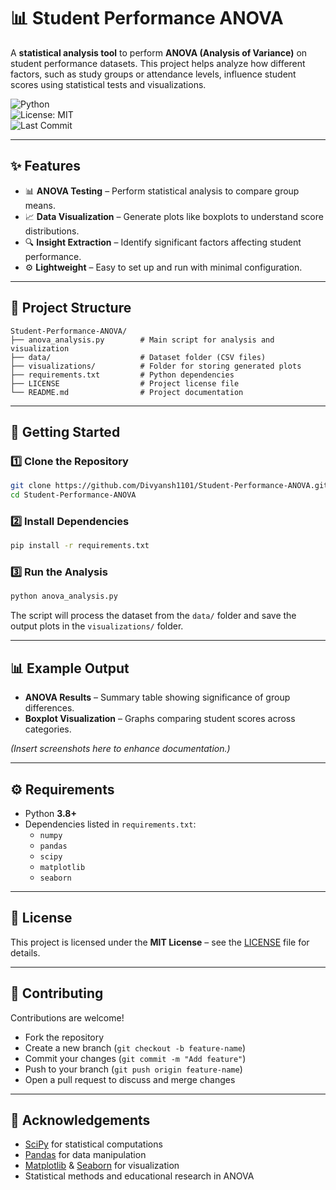 
# 📊 Student Performance ANOVA

A **statistical analysis tool** to perform **ANOVA (Analysis of Variance)** on student performance datasets. This project helps analyze how different factors, such as study groups or attendance levels, influence student scores using statistical tests and visualizations.

![Python](https://img.shields.io/badge/Python-3.8%2B-blue)  
![License: MIT](https://img.shields.io/badge/License-MIT-yellow.svg)  
![Last Commit](https://img.shields.io/github/last-commit/Divyansh1101/Student-Performance-ANOVA-?style=flat-square)  

---

## ✨ Features

- 📊 **ANOVA Testing** – Perform statistical analysis to compare group means.  
- 📈 **Data Visualization** – Generate plots like boxplots to understand score distributions.  
- 🔍 **Insight Extraction** – Identify significant factors affecting student performance.  
- ⚙ **Lightweight** – Easy to set up and run with minimal configuration.

---

## 📂 Project Structure

```
Student-Performance-ANOVA/
├── anova_analysis.py        # Main script for analysis and visualization
├── data/                    # Dataset folder (CSV files)
├── visualizations/          # Folder for storing generated plots
├── requirements.txt         # Python dependencies
├── LICENSE                  # Project license file
└── README.md                # Project documentation
```

---

## 🚀 Getting Started

### 1️⃣ Clone the Repository  
```bash
git clone https://github.com/Divyansh1101/Student-Performance-ANOVA.git
cd Student-Performance-ANOVA
```

### 2️⃣ Install Dependencies  
```bash
pip install -r requirements.txt
```

### 3️⃣ Run the Analysis  
```bash
python anova_analysis.py
```
The script will process the dataset from the `data/` folder and save the output plots in the `visualizations/` folder.

---

## 📊 Example Output

- **ANOVA Results** – Summary table showing significance of group differences.  
- **Boxplot Visualization** – Graphs comparing student scores across categories.

*(Insert screenshots here to enhance documentation.)*

---

## ⚙️ Requirements

- Python **3.8+**  
- Dependencies listed in `requirements.txt`:
  - `numpy`
  - `pandas`
  - `scipy`
  - `matplotlib`
  - `seaborn`

---

## 📜 License

This project is licensed under the **MIT License** – see the [LICENSE](LICENSE) file for details.

---

## 🤝 Contributing

Contributions are welcome!  
- Fork the repository  
- Create a new branch (`git checkout -b feature-name`)  
- Commit your changes (`git commit -m "Add feature"`)  
- Push to your branch (`git push origin feature-name`)  
- Open a pull request to discuss and merge changes

---

## 🙌 Acknowledgements

- [SciPy](https://www.scipy.org/) for statistical computations  
- [Pandas](https://pandas.pydata.org/) for data manipulation  
- [Matplotlib](https://matplotlib.org/) & [Seaborn](https://seaborn.pydata.org/) for visualization  
- Statistical methods and educational research in ANOVA
